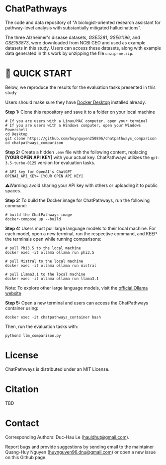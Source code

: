 # ChatPathways

The code and data repository of "A biologist-oriented research assistant for pathway-level analysis with substantially mitigated hallucinations".

The three Alzheimer's disease datasets, *GSE5281*, *GSE61196*, and *GSE153873*, were downloaded from NCBI GEO and used as example datasets in this study. Users can access these datasets, along with example data generated in this work by unzipping the file `unzip-me.zip`.

# 🚀 QUICK START

Below, we reproduce the results for the evaluation tasks presented in this study

Users should make sure they have [Docker Desktop](https://www.docker.com/products/docker-desktop/) installed already.

**Step 1:** Clone this repository and save it to a folder on your local machine
```
# If you are users with a Linux/MAC computer, open your terminal
# If you are users with a Windows computer, open your Windows Powershell
cd Desktop                              
git clone https://github.com/huynguyen250896/chatpathways_comparison
cd chatpathways_comparison
```

**Step 2:** Create a hidden `.env` file with the following content, replacing **[YOUR OPEN API KEY]** with your actual key. ChatPathways utilizes the `gpt-3.5-turbo-0125` version for evaluation tasks.
```
# API key for OpenAI's ChatGPT
OPENAI_API_KEY= [YOUR OPEN API KEY]
```
⚠️Warning: avoid sharing your API key with others or uploading it to public spaces.

**Step 3:** To build the Docker image for ChatPathways, run the following command:
```
# build the ChatPathways image
docker-compose up --build
```

**Step 4:** Users must pull large language models to their local machine. For each model, open a new terminal, run the respective command, and KEEP the terminals open while running comparisons:
```
# pull Phi3.5 to the local machine
docker exec -it ollama ollama run phi3.5

# pull Mistral to the local machine
docker exec -it ollama ollama run mistral

# pull Llama3.1 to the local machine
docker exec -it ollama ollama run llama3.1
```
Note: To explore other large language models, visit the [official Ollama website](https://ollama.com/search)

**Step 5:**  Open a new terminal and users can access the ChatPathways container using: 
```
docker exec -it chatpathways_container bash
``` 
Then, run the evaluation tasks with:
```
python3 llm_comparison.py
``` 

# License

ChatPathways is distributed under an MIT License.

# Citation

TBD

# Contact

Corresponding Authors: Duc-Hau Le (hauldhut@gmail.com).

Report bugs and provide suggestions by sending email to the maintainer Quang-Huy Nguyen (huynguyen96.dnu@gmail.com) or open a new issue on this Github page.
